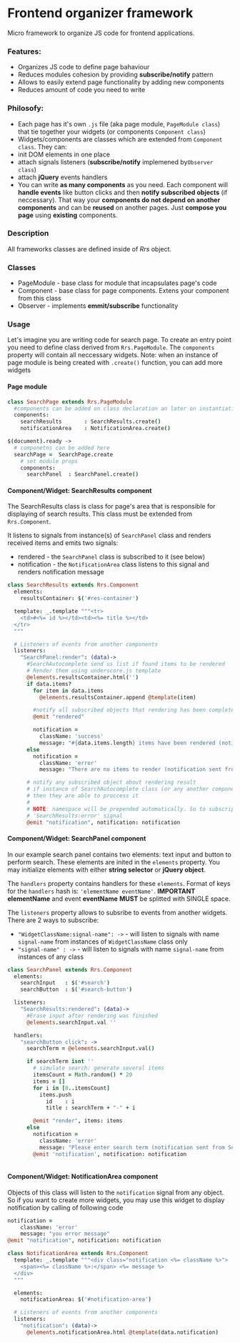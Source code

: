 Frontend organizer framework
=========

Micro framework to organize JS code for frontend applications.

### Features:
* Organizes JS code to define page bahaviour
* Reduces modules cohesion by providing **subscribe/notify** pattern
* Allows to easily extend page functionality by adding new components
* Reduces amount of code you need to write
  
### Philosofy:
* Each page has it's own `.js` file (aka page module, `PageModule class`) that tie together your widgets (or components `Component class`)
* Widgets/components are classes which are extended from `Component class`. They can:
 * init DOM elements in one place
 * attach signals listeners (**subscribe/notify** implemened by`Observer class`)
 * attach **jQuery** events handlers
* You can write **as many components** as you need. Each component will **handle events** like button clicks and then **notify subscribed objects** (if neccessary). That way your **components do not depend on another components** and can be **reused** on another pages. Just **compose you page** using **existing** components.

### Description
All frameworks classes are defined inside of *Rrs* object.

### Classes
* PageModule - base class for module that incapsulates page's code
* Component - base class for page components. Extens your component from this class
* Observer - implements  **emmit/subscribe** functionality

### Usage
Let's imagine you are writing code for search page. To create an entry point  you need to define class derived from `Rrs.PageModule`. The `components` property will contain all neccessary widgets. 
Note: when an instance of page module is being created with `.create()` function, you can add more widgets
#### Page module
```coffeescript
class SearchPage extends Rrs.PageModule
  #components can be added on class declaration an later on instantiating stage 
  components:
    searchResults       : SearchResults.create()
    notificationArea    : NotificationArea.create()

$(document).ready ->
  # componetns can be added here
  searchPage =  SearchPage.create 
    # set module props
    components:
      searchPanel  : SearchPanel.create()
```

#### Component/Widget: SearchResults component
The SearchResults class is class for page's area that is responsible for displaying of search results. This class must be extended from `Rrs.Component`.

It listens to signals from instance(s) of `SearchPanel` class and renders received items and emits two signals:
* rendered - the `SearchPanel` class is subscribed to it (see below)
* notification - the `NotificationArea` class listens to this signal and renders notification message
```coffeescript
class SearchResults extends Rrs.Component
  elements:
    resultsContainer: $('#res-container')

  template: _.template """<tr>
    <td>#<%= id %></td><td><%= title %></td>
  </tr>
  """

  # Listeners of events from another components
  listeners:
    "SearchPanel:render": (data)->
      #SearchAutocomplete send us list if found items to be rendered
      # Render them using underscore.js template
      @elements.resultsContainer.html('')
      if data.items?
        for item in data.items
          @elements.resultsContainer.append @template(item)

        #notify all subscribed objects that rendering has been completed
        @emit "rendered"

        notification =
          className: 'success'
          message: "#{data.items.length} items have been rendered (notification sent from SearchResults)"
      else
        notification = 
          className: 'error'
          message: "There are no items to render (notification sent from SearchResults)"

      # notify any subscribed object about rendering result
      # if instance of SearchAutocomplete class (or any another component) are subsribed to this signal, 
      # then they are able to proccess it
      #
      # NOTE: namespace will be prepended automatically. So to subscript on this event you need to listen to
      # 'SearchResults:error' signal
      @emit "notification", notification: notification
```

#### Component/Widget: SearchPanel component
In our example search panel contains two elements: text input and button to perform search. These elements are inited in the `elements` property. You may initialize elements with either **string selector** or **jQuery object**.

The `handlers` property contains handlers for these `elements`. Format of keys for the `handlers` hash is: `'elementName eventName'`. **IMPORTANT** **elementName** and event **eventName** **MUST** be splitted with SINGLE space.

The `listeners` property allows to subsribe to events from another widgets. There are 2 ways to subscribe:
* `"WidgetClassName:signal-name": ->` - will listen to signals with name `signal-name` from instances of `WidgetClassName` class only
* `"signal-name" : ->` - will listen to signals with name `signal-name` from instances of any class
```coffeescript
class SearchPanel extends Rrs.Component
  elements:
    searchInput   : $('#search')
    searchButton  : $('#search-button')

  listeners: 
    "SearchResults:rendered": (data)-> 
      #Erase input after rendering was finished
      @elements.searchInput.val ''

  handlers: 
    "searchButton click": -> 
      searchTerm = @elements.searchInput.val()

      if searchTerm isnt '' 
        # simulate search: generate several items
        itemsCount = Math.random() * 20
        items = []
        for i in [0..itemsCount]
          items.push 
            id    : i
            title : searchTerm + "-" + i

        @emit "render", items: items
      else
        notification = 
          className: 'error'
          message: "Please enter search term (notification sent from SearchPanel)"
        @emit 'notification', notification: notification



```

#### Component/Widget: NotificationArea component
Objects of this class will listen to the `notification` signal from any object. So if you want to create more widgets, you may use this widget to display notification by calling of following code 
```coffeescript
notification = 
    className: 'error'
    message: "you error message"
@emit "notification", notification: notification
```

```coffeescript
class NotificationArea extends Rrs.Component
  template: _.template """<div class="notification <%= className %>">
    <span><%= className %>:</span> <%= message %>
  </div>
  """

  elements:
    notificationArea: $('#notification-area')

  # Listeners of events from another components
  listeners:
    "notification": (data)->
      @elements.notificationArea.html @template(data.notification)
```

 

    